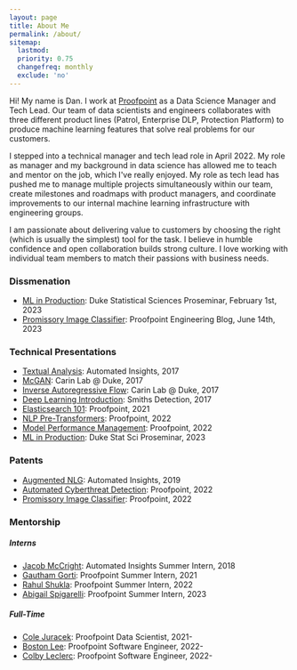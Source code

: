 ```yaml
---
layout: page
title: About Me
permalink: /about/
sitemap:
  lastmod:
  priority: 0.75
  changefreq: monthly
  exclude: 'no'
---
```


Hi! My name is Dan. I work at <a href="https://www.proofpoint.com/us">Proofpoint</a> as a Data Science Manager and Tech Lead. Our team of data scientists and engineers collaborates with three different product lines (Patrol, Enterprise DLP, Protection Platform) to produce machine learning features that solve real problems for our customers.

I stepped into a technical manager and tech lead role in April 2022. My role as manager and my background in data science has allowed me to teach and mentor on the job, which I've really enjoyed. My role as tech lead has pushed me to manage multiple projects simultaneously within our team, create milestones and roadmaps with product managers, and coordinate improvements to our internal machine learning infrastructure with engineering groups.

I am passionate about delivering value to customers by choosing the right (which is usually the simplest) tool for the task. I believe in humble confidence and open collaboration builds strong culture. I love working with individual team members to match their passions with business needs.


### Dissmenation
* [ML in Production](https://stat.duke.edu/events/machine-learning-metamorphosis-breaking-models-out-your-local-machine-and-releasing-them): Duke Statistical Sciences Proseminar, February 1st, 2023
* [Promissory Image Classifier](https://www.proofpoint.com/us/blog/engineering-insights/development-of-the-promissory-images-classifier): Proofpoint Engineering Blog, June 14th, 2023

### Technical Presentations
* [Textual Analysis](../assets/about/talks/ai_text_analysis.pdf): Automated Insights, 2017
* [McGAN](../assets/about/talks/carin_mcgan.pdf): Carin Lab @ Duke, 2017
* [Inverse Autoregressive Flow](../assets/about/talks/carin_iaf.pdf): Carin Lab @ Duke, 2017
* [Deep Learning Introduction](../assets/about/talks/smiths_nn.pdf): Smiths Detection, 2017
* [Elasticsearch 101](../assets/about/talks/pfpt_elasticsearch.pdf): Proofpoint, 2021
* [NLP Pre-Transformers](../assets/about/talks/pfpt_pre_transformers.pdf): Proofpoint, 2022
* [Model Performance Management](../assets/about/talks/pfpt_model_performance_management.pdf): Proofpoint, 2022
* [ML in Production](../assets/about/talks/duke_ml_production.pdf): Duke Stat Sci Proseminar, 2023

### Patents
* [Augmented NLG](../assets/about/patents/patent_aug_nlg.pdf): Automated Insights, 2019
* [Automated Cyberthreat Detection](../assets/about/patents/patent_cyberthreats.pdf): Proofpoint, 2022
* [Promissory Image Classifier](../assets/about/patents/patent_promissory.pdf): Proofpoint, 2022

### Mentorship

##### Interns
* [Jacob McCright](https://www.linkedin.com/in/jacob-mccright/): Automated Insights Summer Intern, 2018
* [Gautham Gorti](https://www.linkedin.com/in/gautham-gorti-111ba7186/): Proofpoint Summer Intern, 2021
* [Rahul Shukla](https://www.linkedin.com/in/rahulshukla1101/): Proofpoint Summer Intern, 2022
* [Abigail Spigarelli](https://www.linkedin.com/in/abigail-spigarelli/): Proofpoint Summer Intern, 2023

##### Full-Time
* [Cole Juracek](https://www.linkedin.com/in/colejuracek/): Proofpoint Data Scientist, 2021-
* [Boston Lee](https://www.linkedin.com/in/boston-lee/): Proofpoint Software Engineer, 2022-
* [Colby Leclerc](https://www.linkedin.com/in/colbyleclerc/): Proofpoint Software Engineer, 2022-
